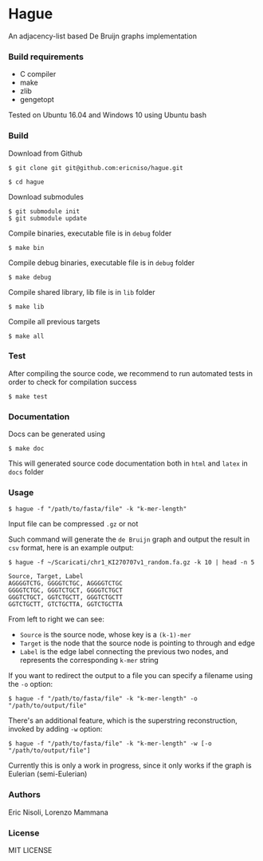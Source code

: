 # Hague

An adjacency-list based De Bruijn graphs implementation


### Build requirements

* C compiler
* make
* zlib
* gengetopt

Tested on Ubuntu 16.04 and Windows 10 using Ubuntu bash


### Build

Download from Github

```
$ git clone git git@github.com:ericniso/hague.git

$ cd hague
```

Download submodules

```
$ git submodule init
$ git submodule update
```

Compile binaries, executable file is in `debug` folder

```
$ make bin
```

Compile debug binaries, executable file is in `debug` folder

```
$ make debug
```

Compile shared library, lib file is in `lib` folder

```
$ make lib
```

Compile all previous targets

```
$ make all
```


### Test

After compiling the source code, we recommend to run automated tests in order to check for compilation success

```
$ make test
```


### Documentation

Docs can be generated using

```
$ make doc
```

This will generated source code documentation both in `html` and `latex` in `docs` folder


### Usage

```
$ hague -f "/path/to/fasta/file" -k "k-mer-length"
```

Input file can be compressed `.gz` or not

Such command will generate the `de Bruijn` graph and output the result in `csv` format, here is an example output:

```
$ hague -f ~/Scaricati/chr1_KI270707v1_random.fa.gz -k 10 | head -n 5

Source, Target, Label
AGGGGTCTG, GGGGTCTGC, AGGGGTCTGC
GGGGTCTGC, GGGTCTGCT, GGGGTCTGCT
GGGTCTGCT, GGTCTGCTT, GGGTCTGCTT
GGTCTGCTT, GTCTGCTTA, GGTCTGCTTA
```

From left to right we can see:
* `Source` is the source node, whose key is a `(k-1)-mer`
* `Target` is the node that the source node is pointing to through and edge
* `Label` is the edge label connecting the previous two nodes, and represents the corresponding `k-mer` string

If you want to redirect the output to a file you can specify a filename using the `-o` option:

```
$ hague -f "/path/to/fasta/file" -k "k-mer-length" -o "/path/to/output/file"
```

There's an additional feature, which is the superstring reconstruction, invoked by adding `-w` option:

```
$ hague -f "/path/to/fasta/file" -k "k-mer-length" -w [-o "/path/to/output/file"]
```

Currently this is only a work in progress, since it only works if the graph is Eulerian (semi-Eulerian)


 ### Authors

Eric Nisoli, Lorenzo Mammana


### License

MIT LICENSE
